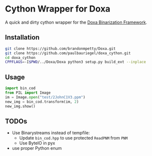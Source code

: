 # Cython Wrapper for Doxa

A quick and dirty cython wrapper for the [Doxa Binarization Framework](https://github.com/brandonmpetty/Doxa).

## Installation

```bash
git clone https://github.com/brandonmpetty/Doxa.git
git clone https://github.com/paulbauriegel/doxa_cython.git
cd doxa_cython
CPPFLAGS=-I$PWD/../Doxa/Doxa python3 setup.py build_ext --inplace
```

## Usage

```python
import bin_cod
from PIL import Image
im = Image.open("test/2JohnC1V3.ppm")
new_img = bin_cod.transform(im, 2)
new_img.show()
```

## TODOs
- Use Binarystreams instead of tempfile:
    - Update `bin_cod.hpp` to use protected `ReadPNM` from `PNM`
    - Use ByteIO in pyx
- use proper Python enum